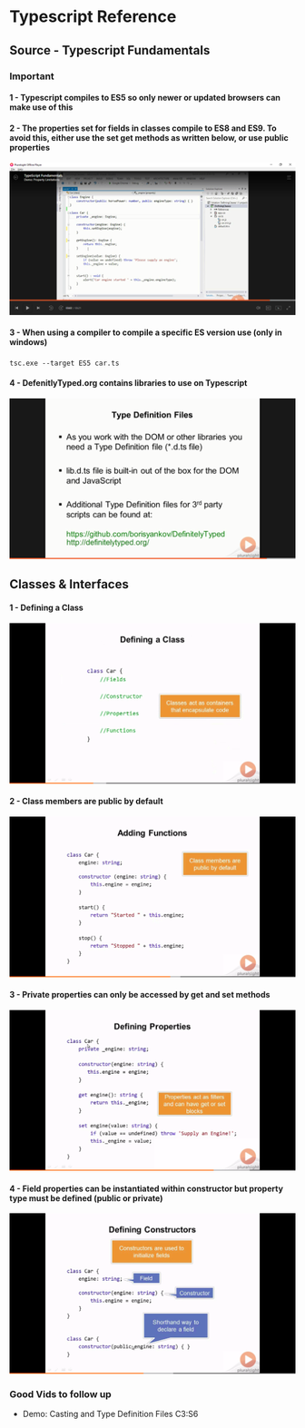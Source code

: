 # Typescript Reference 



## 	Source - Typescript Fundamentals




### Important
#### 1 - Typescript compiles to ES5 so only newer or updated browsers can make use of this

#### 2 - The properties set for fields in classes compile to ES8 and ES9. To avoid this, either use the set get methods as written below, or use public properties
![Alt text](screenshots/properties_limits.png) 

#### 3 - When using a compiler to compile a specific ES version use (only in windows)
`tsc.exe --target ES5 car.ts`



#### 4 - DefenitlyTyped.org contains libraries to use on Typescript
![Alt text](screenshots/third_party_libs.png)





## Classes & Interfaces



#### 1 - Defining a Class 

![Alt text](screenshots/defining_a_class.png) 






#### 2 - Class members are public by default
![Alt text](screenshots/adding_functions.png)






#### 3 - Private properties can only be accessed by get and set methods
![Alt text](screenshots/defining_properties.png)





#### 4 - Field properties can be instantiated within constructor but property type must be defined (public or private) 
![Alt text](screenshots/defining_constructors.png)



### Good Vids to follow up
* Demo: Casting and Type Definition Files C3:S6

